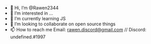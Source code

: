 - 👋 Hi, I’m @Rawen2344
- 👀 I’m interested in ...
- 🌱 I’m currently learning JS
- 💞️ I’m looking to collaborate on open source things
- 📫 How to reach me Email: rawen.discord@gmail.com // Discord: undefined.#1997
